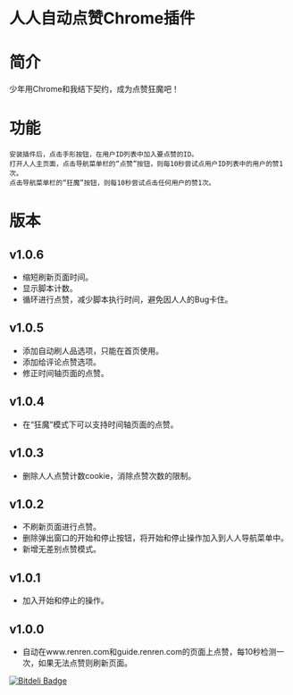 人人自动点赞Chrome插件
=========

# 简介

少年用Chrome和我结下契约，成为点赞狂魔吧！

# 功能

    安装插件后，点击手形按钮，在用户ID列表中加入要点赞的ID。
    打开人人主页面，点击导航菜单栏的“点赞”按钮，则每10秒尝试点用户ID列表中的用户的赞1次。
    点击导航菜单栏的“狂魔”按钮，则每10秒尝试点击任何用户的赞1次。

# 版本

## v1.0.6

* 缩短刷新页面时间。
* 显示脚本计数。
* 循环进行点赞，减少脚本执行时间，避免因人人的Bug卡住。

## v1.0.5

* 添加自动刷人品选项，只能在首页使用。
* 添加给评论点赞选项。
* 修正时间轴页面的点赞。

## v1.0.4

* 在“狂魔”模式下可以支持时间轴页面的点赞。

## v1.0.3

* 删除人人点赞计数cookie，消除点赞次数的限制。

## v1.0.2

* 不刷新页面进行点赞。
* 删除弹出窗口的开始和停止按钮，将开始和停止操作加入到人人导航菜单中。
* 新增无差别点赞模式。

## v1.0.1

* 加入开始和停止的操作。

## v1.0.0

* 自动在www.renren.com和guide.renren.com的页面上点赞，每10秒检测一次，如果无法点赞则刷新页面。

[![Bitdeli Badge](https://d2weczhvl823v0.cloudfront.net/CyberZHG/zrrchrome/trend.png)](https://bitdeli.com/free "Bitdeli Badge")

